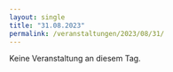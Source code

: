 ```yaml
---
layout: single
title: "31.08.2023"
permalink: /veranstaltungen/2023/08/31/
---
```


Keine Veranstaltung an diesem Tag.
